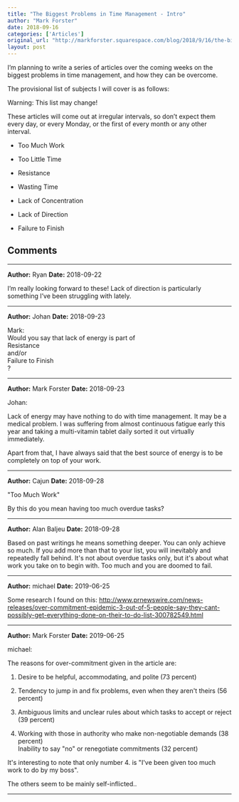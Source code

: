 ```yaml
---
title: "The Biggest Problems in Time Management - Intro"
author: "Mark Forster"
date: 2018-09-16
categories: ['Articles']
original_url: "http://markforster.squarespace.com/blog/2018/9/16/the-biggest-problems-in-time-management-intro.html"
layout: post
---
```


I’m planning to write a series of articles over the coming weeks on the biggest problems in time management, and how they can be overcome.

The provisional list of subjects I will cover is as follows:

Warning: This list may change!

These articles will come out at irregular intervals, so don’t expect them every day, or every Monday, or the first of every month or any other interval.

- Too Much Work

- Too Little Time

- Resistance

- Wasting Time

- Lack of Concentration

- Lack of Direction

- Failure to Finish


## Comments

---

**Author:** Ryan
**Date:** 2018-09-22

I’m really looking forward to these! Lack of direction is particularly something I’ve been struggling with lately.

---

**Author:** Johan
**Date:** 2018-09-23

Mark:  
Would you say that lack of energy is part of  
Resistance  
and/or  
Failure to Finish  
?

---

**Author:** Mark Forster
**Date:** 2018-09-23

Johan:  
  
Lack of energy may have nothing to do with time management. It may be a medical problem. I was suffering from almost continuous fatigue early this year and taking a multi-vitamin tablet daily sorted it out virtually immediately.  
  
Apart from that, I have always said that the best source of energy is to be completely on top of your work.

---

**Author:** Cajun
**Date:** 2018-09-28

"Too Much Work"  
  
By this do you mean having too much overdue tasks?

---

**Author:** Alan Baljeu
**Date:** 2018-09-28

Based on past writings he means something deeper. You can only achieve so much. If you add more than that to your list, you will inevitably and repeatedly fall behind. It's not about overdue tasks only, but it's about what work you take on to begin with. Too much and you are doomed to fail.

---

**Author:** michael
**Date:** 2019-06-25

Some research I found on this: <http://www.prnewswire.com/news-releases/over-commitment-epidemic-3-out-of-5-people-say-they-cant-possibly-get-everything-done-on-their-to-do-list-300782549.html>

---

**Author:** Mark Forster
**Date:** 2019-06-25

michael:  
  
The reasons for over-commitment given in the article are:  
  
1. Desire to be helpful, accommodating, and polite (73 percent)  
  
2. Tendency to jump in and fix problems, even when they aren't theirs (56 percent)  
  
3. Ambiguous limits and unclear rules about which tasks to accept or reject (39 percent)  
  
4. Working with those in authority who make non-negotiable demands (38 percent)  
Inability to say "no" or renegotiate commitments (32 percent)  
  
It's interesting to note that only number 4. is "I've been given too much work to do by my boss".  
  
The others seem to be mainly self-inflicted..

---
